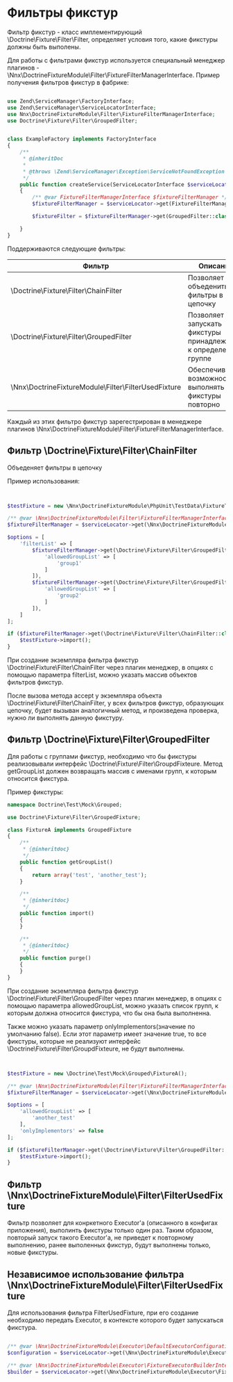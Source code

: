 # Фильтры фикстур

Фильтр фикстур - класс имплементирующий \Doctrine\Fixture\Filter\Filter, определяет условия того, какие фикстуры должны быть выполены. 


Для работы с фильтрами фикстур используется специальный менеджер плагинов - \Nnx\DoctrineFixtureModule\Filter\FixtureFilterManagerInterface.
Пример получения фильтров фикстур в фабрике:

```php

use Zend\ServiceManager\FactoryInterface;
use Zend\ServiceManager\ServiceLocatorInterface;
use Nnx\DoctrineFixtureModule\Filter\FixtureFilterManagerInterface;
use Doctrine\Fixture\Filter\GroupedFilter;


class ExampleFactory implements FactoryInterface
{
    /**
     * @inheritDoc
     *
     * @throws \Zend\ServiceManager\Exception\ServiceNotFoundException
     */
    public function createService(ServiceLocatorInterface $serviceLocator)
    {
        /** @var FixtureFilterManagerInterface $fixtureFilterManager */
        $fixtureFilterManager = $serviceLocator->get(FixtureFilterManagerInterface::class);

        $fixtureFilter = $fixtureFilterManager->get(GroupedFilter::class);

    }
}

```

Поддерживаются следующие фильтры:

Фильтр                                             |Описание
---------------------------------------------------|-------------------
\Doctrine\Fixture\Filter\ChainFilter               |Позволяет объеденить фильтры в цепочку
\Doctrine\Fixture\Filter\GroupedFilter             |Позволяет запускать фикстуры принадлежащие к определенной группе
\Nnx\DoctrineFixtureModule\Filter\FilterUsedFixture|Обеспечивает возможность не выполнять фикстуры повторно


Каждый из этих фильтро фикстур зарегестрирован в менеджере плагинов \Nnx\DoctrineFixtureModule\Filter\FixtureFilterManagerInterface.

## Фильтр \Doctrine\Fixture\Filter\ChainFilter

Объеденяет фильтры в цепочку


Пример использования:

```php


$testFixture = new \Nnx\DoctrineFixtureModule\PhpUnit\TestData\FixtureTestApp\TestModule1\FooFixture();

/** @var \Nnx\DoctrineFixtureModule\Filter\FixtureFilterManagerInterface $fixtureFilterManager */
$fixtureFilterManager = $serviceLocator->get(\Nnx\DoctrineFixtureModule\Filter\FixtureFilterManagerInterface::class);

$options = [
    'filterList' => [
        $fixtureFilterManager->get(\Doctrine\Fixture\Filter\GroupedFilter::class, [
            'allowedGroupList' => [
                'group1'
            ]
        ]),
        $fixtureFilterManager->get(\Doctrine\Fixture\Filter\GroupedFilter::class, [
            'allowedGroupList' => [
                'group2'
            ]
        ]),
    ]
];

if ($fixtureFilterManager->get(\Doctrine\Fixture\Filter\ChainFilter::class, $options)->accept($testFixture)) {
    $testFixture->import();
}

```

При создание экземпляра фильтра фикстур \Doctrine\Fixture\Filter\ChainFilter через плагин менеджер, в опциях с 
помощью параметра filterList, можно указать массив объектов фильтров фикстур.

После вызова метода accept у экземпляра объекта \Doctrine\Fixture\Filter\ChainFilter, у всех фильтров фикстур, образующих
цепочку, будет вызыван аналогичный метод, и произведена проверка, нужно ли выполнять данную фикстуру.

## Фильтр \Doctrine\Fixture\Filter\GroupedFilter

Для работы с группами фикстур, необходимо что бы фикстуры реализовывали интерфейс \Doctrine\Fixture\Filter\GroupdFixteure.
Метод getGroupList должен возвращать массив с именами групп, к которым относится фикстура.

Пример фикстуры:

```php
namespace Doctrine\Test\Mock\Grouped;

use Doctrine\Fixture\Filter\GroupedFixture;

class FixtureA implements GroupedFixture
{
    /**
     * {@inheritdoc}
     */
    public function getGroupList()
    {
        return array('test', 'another_test');
    }

    /**
     * {@inheritdoc}
     */
    public function import()
    {
    }

    /**
     * {@inheritdoc}
     */
    public function purge()
    {
    }
}


```

При создание экземпляра фильтра фикстур \Doctrine\Fixture\Filter\GroupedFilter через плагин менеджер, в опциях с 
помощью параметра allowedGroupList, можно указать список групп, к которым должна относится фикстура, что бы она была 
выполненна.

Также можно указать параметр onlyImplementors(значение по умолчанию false). Если этот параметр имеет значение true, то
все фикстуры, которые не реализуют интерфейс \Doctrine\Fixture\Filter\GroupdFixteure, не будут выполнены.


```php


$testFixture = new \Doctrine\Test\Mock\Grouped\FixtureA();

/** @var \Nnx\DoctrineFixtureModule\Filter\FixtureFilterManagerInterface $fixtureFilterManager */
$fixtureFilterManager = $serviceLocator->get(\Nnx\DoctrineFixtureModule\Filter\FixtureFilterManagerInterface::class);

$options = [
    'allowedGroupList' => [
        'another_test'
    ],
    'onlyImplementors' => false
];

if ($fixtureFilterManager->get(\Doctrine\Fixture\Filter\GroupedFilter::class, $options)->accept($testFixture)) {
    $testFixture->import();
}

```


## Фильтр \Nnx\DoctrineFixtureModule\Filter\FilterUsedFixture

Фильтр позволяет для конркетного Executor'a (описанного в конфигах приложения), выполинть фикстуры только один раз. Таким 
образом, повторый запуск такого Executor'a, не приведет к повторному выполнению, ранее выполенных фикстур, будут выполнены только, новые фикстуры.


## Независимое использование фильтра \Nnx\DoctrineFixtureModule\Filter\FilterUsedFixture

Для использования фильтра FilterUsedFixture, при его создание необходимо передать Executor, в контексте которого будет запускаться фикстура.

```php

/** @var \Nnx\DoctrineFixtureModule\Executor\DefaultExecutorConfiguration $configuration */
$configuration = $serviceLocator->get(\Nnx\DoctrineFixtureModule\Executor\DefaultExecutorConfiguration::class);

/** @var \Nnx\DoctrineFixtureModule\Executor\FixtureExecutorBuilderInterface $configuration */
$builder = $serviceLocator->get(\Nnx\DoctrineFixtureModule\Executor\FixtureExecutorBuilderInterface::class);



```

